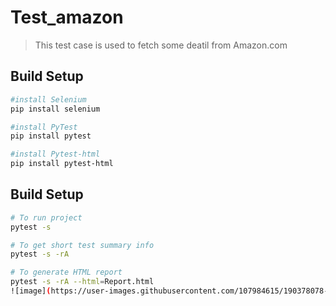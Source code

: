 # Test_amazon
> This test case is used to fetch some deatil from Amazon.com 

## Build Setup
```bash
#install Selenium
pip install selenium

#install PyTest
pip install pytest

#install Pytest-html
pip install pytest-html


```

## Build Setup
```bash
# To run project
pytest -s

# To get short test summary info
pytest -s -rA

# To generate HTML report
pytest -s -rA --html=Report.html
![image](https://user-images.githubusercontent.com/107984615/190378078-e4893366-461f-4cbd-9a32-07b23b460a95.png)


```

